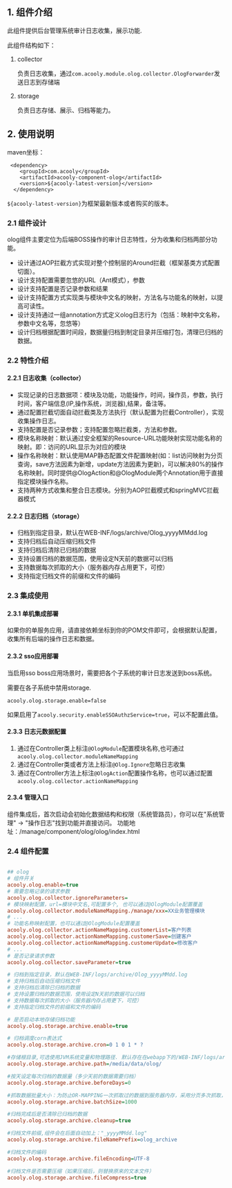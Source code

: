 <!-- title: 审计日志组件  -->
<!-- type: app -->
<!-- author: kule,qiubo -->

## 1. 组件介绍

此组件提供后台管理系统审计日志收集，展示功能.

此组件结构如下：

1. collector

    负责日志收集，通过`com.acooly.module.olog.collector.OlogForwarder`发送日志到存储端

2. storage

    负责日志存储、展示、归档等能力。

## 2. 使用说明

maven坐标：

     <dependency>
        <groupId>com.acooly</groupId>
        <artifactId>acooly-component-olog</artifactId>
        <version>${acooly-latest-version}</version>
      </dependency>

`${acooly-latest-version}`为框架最新版本或者购买的版本。
    
### 2.1 组件设计

olog组件主要定位为后端BOSS操作的审计日志特性，分为收集和归档两部分功能。

* 设计通过AOP拦截方式实现对整个控制层的Around拦截（框架基类方式配置切面）。
* 设计支持配置需要忽悠的URL（Ant模式），参数
* 设计支持配置是否记录参数和结果
* 设计支持配置方式实现类与模块中文名的映射，方法名与功能名的映射，以提高可读性。
* 设计支持通过一组annotation方式定义olog日志行为（包括：映射中文名称，参数中文名等，忽悠等）
* 设计归档根据配置时间段，数据量归档到制定目录并压缩打包，清理已归档的数据。

    
### 2.2 特性介绍

#### 2.2.1 日志收集（collector）

   * 实现记录的日志数据项：模块及功能，功能操作，时间，操作员，参数，执行时间，客户端信息(IP,操作系统，浏览器),结果，备注等。
   * 通过配置拦截切面自动拦截类及方法执行（默认配置为拦截Controller），实现收集操作日志。
   * 支持配置是否记录参数；支持配置忽略拦截类，方法和参数。
   * 模块名称映射：默认通过安全框架的Resource-URL功能映射实现功能名称的映射。即：访问的URL显示为对应的模块
   * 操作名称映射：默认使用MAP静态配置文件配置映射(如：list访问映射为分页查询，save方法因素为新增，update方法因素为更新)，可以解决80%的操作名称映射。同时提供@OlogAction和@OlogModule两个Annotation用于直接指定模块操作名称。
   * 支持两种方式收集和整合日志模块。分别为AOP拦截模式和springMVC拦截器模式
   
#### 2.2.2 日志归档（storage）
   
   * 归档到指定目录，默认在WEB-INF/logs/archive/Olog_yyyyMMdd.log
   * 支持归档后自动压缩归档文件
   * 支持归档后清除已归档的数据
   * 支持设置归档的数据范围，使用设定N天前的数据可以归档
   * 支持数据每次抓取的大小（服务器内存占用更下，可控）
   * 支持指定归档文件的前缀和文件的编码    

### 2.3 集成使用

#### 2.3.1 单机集成部署

如果你的单服务应用，请直接依赖坐标到你的POM文件即可，会根据默认配置，收集所有后端的操作日志和数据。

#### 2.3.2 sso应用部署

当启用sso boss应用场景时，需要把各个子系统的审计日志发送到boss系统。

需要在各子系统中禁用storage.

    acooly.olog.storage.enable=false

如果启用了`acooly.security.enableSSOAuthzService=true`，可以不配置此值。

#### 2.3.3 日志元数据配置

1. 通过在Controller类上标注`@OlogModule`配置模块名称,也可通过`acooly.olog.collector.moduleNameMapping`
2. 通过在Controller类或者方法上标注`@Olog.Ignore`忽略日志收集
3. 通过在Controller方法上标注`@OlogAction`配置操作名称，也可以通过配置`acooly.olog.collector.actionNameMapping`

#### 2.3.4 管理入口

组件集成后，首次启动会初始化数据结构和权限（系统管路员），你可以在"系统管理" -> "操作日志"找到功能并直接访问。
功能地址：/manage/component/olog/olog/index.html

### 2.4 组件配置


```ini

## olog
# 组件开关
acooly.olog.enable=true
# 需要忽略记录的请求参数
acooly.olog.collector.ignoreParameters=
# 模块映射配置，url=模块中文名,可配置多个, 也可以通过@OlogModule配置覆盖
acooly.olog.collector.moduleNameMapping./manage/xxx=XX业务管理模块
# ...
# 功能名称映射配置，也可以通过@OlogModule配置覆盖
acooly.olog.collector.actionNameMapping.customerList=客户列表
acooly.olog.collector.actionNameMapping.customerSave=创建客户
acooly.olog.collector.actionNameMapping.customerUpdate=修改客户
# ...
# 是否记录请求参数
acooly.olog.collector.saveParameter=true

# 归档到指定目录，默认在WEB-INF/logs/archive/Olog_yyyyMMdd.log
# 支持归档后自动压缩归档文件
# 支持归档后清除已归档的数据
# 支持设置归档的数据范围，使用设定N天前的数据可以归档
# 支持数据每次抓取的大小（服务器内存占用更下，可控）
# 支持指定归档文件的前缀和文件的编码

# 是否启动本地存储归档功能
acooly.olog.storage.archive.enable=true

# 归档调度corn表达式
acooly.olog.storage.archive.cron=0 1 0 1 * ?

#存储根目录,可选使用JVM系统变量和物理路径. 默认存在在webapp下的/WEB-INF/logs/archive目录
acooly.olog.storage.archive.path=/media/data/olog/

#按天设定每次归档的数据量（多少天前的数据需要归档）
acooly.olog.storage.archive.beforeDays=0

#抓取数据批量大小：为防止OR-MAPPING一次抓取过的数据到服务器内存，采用分页多次抓取，该参数为每次抓取的行数
acooly.olog.storage.archive.batchSize=1000

#归档完成后是否清除已归档的数据
acooly.olog.storage.archive.cleanup=true

#归档文件前缀,组件会在后面自动加上："_yyyyMMdd.log"
acooly.olog.storage.archive.fileNamePrefix=olog_archive

#归档文件的编码
acooly.olog.storage.archive.fileEncoding=UTF-8

#归档文件是否需要压缩（如果压缩后，则替换原来的文本文件）
acooly.olog.storage.archive.fileCompress=true

```



